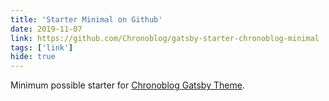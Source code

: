```yaml
---
title: 'Starter Minimal on Github'
date: 2019-11-07
link: https://github.com/Chronoblog/gatsby-starter-chronoblog-minimal
tags: ['link']
hide: true
---
```


Minimum possible starter for [Chronoblog Gatsby Theme](https://github.com/Chronoblog/gatsby-theme-chronoblog).

